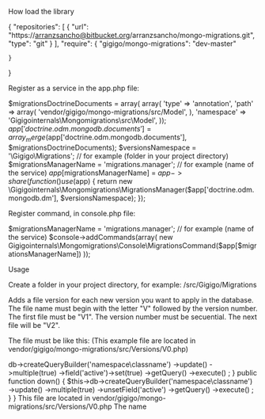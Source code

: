 
How load the library

{
    "repositories": [
        {
            "url": "https://arranzsancho@bitbucket.org/arranzsancho/mongo-migrations.git",
            "type": "git"
        }
    ],
    "require": {
        "gigigo/mongo-migrations": "dev-master"

    }
}


Register as a service in the app.php file:

$migrationsDoctrineDocuments = array(
                                array(
                                    'type' => 'annotation',
                                    'path' => array(
                                        'vendor/gigigo/mongo-migrations/src/Model',
                                    ),
                                    'namespace' => 'Gigigointernals\Mongomigrations\src\Model',
                                ));
$app['doctrine.odm.mongodb.documents'] = array_merge($app['doctrine.odm.mongodb.documents'], $migrationsDoctrineDocuments);
$versionsNamespace = '\Gigigo\Migrations'; // for example (folder in your project directory)
$migrationsManagerName = 'migrations.manager'; // for example (name of the service)
$app[$migrationsManagerName] = $app->share(function() use ($app) {
    return new \Gigigointernals\Mongomigrations\MigrationsManager($app['doctrine.odm.mongodb.dm'], $versionsNamespace);
});


Register command, in console.php file:

$migrationsManagerName = 'migrations.manager'; // for example (name of the service)
$console->addCommands(array(
    new Gigigointernals\Mongomigrations\Console\MigrationsCommand($app[$migrationsManagerName])
));


Usage

Create a folder in your project directory, for example: /src/Gigigo/Migrations

Adds a file version for each new version you want to apply in the database.
The file name must begin with the letter "V" followed by the version number.
The first file must be "V1".
The version number must be secuential. The next file will be "V2".

The file must be like this:
(This example file are located in vendor/gigigo/mongo-migrations/src/Versions/V0.php)

<?php
namespace Gigigo\Migrations;

use Gigigointernals\Mongomigrations\VersionBase as VersionBase;

/**
 * Example version class
 */
class V0 extends VersionBase
{
    public function getDescription()
    {
        return 'This is the description of the queries that will be executed in the method up()';
    }
    
    public function up()
    {
        $this->db->createQueryBuilder('namespace\classname')
            ->update()
            ->multiple(true)
            ->field('active')->set(true)
            ->getQuery()
            ->execute()
        ;
    }
    
    public function down()
    {
        $this->db->createQueryBuilder('namespace\classname')
            ->update()
            ->multiple(true)
            ->unsetField('active')
            ->getQuery()
            ->execute()
        ;
    }
}

This file are located in vendor/gigigo/mongo-migrations/src/Versions/V0.php

The name



